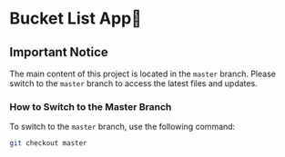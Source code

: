# Bucket List App📃

## Important Notice

The main content of this project is located in the `master` branch. Please switch to the `master` branch to access the latest files and updates.

### How to Switch to the Master Branch

To switch to the `master` branch, use the following command:

```bash
git checkout master
